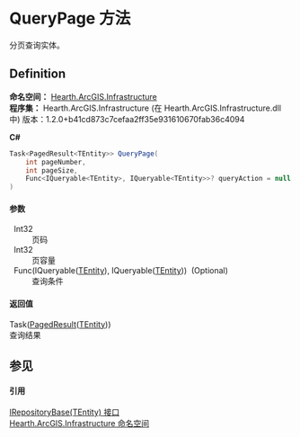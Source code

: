 # QueryPage 方法


分页查询实体。



## Definition
**命名空间：** <a href="N_Hearth_ArcGIS_Infrastructure">Hearth.ArcGIS.Infrastructure</a>  
**程序集：** Hearth.ArcGIS.Infrastructure (在 Hearth.ArcGIS.Infrastructure.dll 中) 版本：1.2.0+b41cd873c7cefaa2ff35e931610670fab36c4094

**C#**
``` C#
Task<PagedResult<TEntity>> QueryPage(
	int pageNumber,
	int pageSize,
	Func<IQueryable<TEntity>, IQueryable<TEntity>>? queryAction = null
)
```



#### 参数
<dl><dt>  Int32</dt><dd>页码</dd><dt>  Int32</dt><dd>页容量</dd><dt>  Func(IQueryable(<a href="T_Hearth_ArcGIS_Infrastructure_IRepositoryBase_1">TEntity</a>), IQueryable(<a href="T_Hearth_ArcGIS_Infrastructure_IRepositoryBase_1">TEntity</a>))  (Optional)</dt><dd>查询条件</dd></dl>

#### 返回值
Task(<a href="T_Hearth_ArcGIS_Infrastructure_PagedResult_1">PagedResult</a>(<a href="T_Hearth_ArcGIS_Infrastructure_IRepositoryBase_1">TEntity</a>))  
查询结果

## 参见


#### 引用
<a href="T_Hearth_ArcGIS_Infrastructure_IRepositoryBase_1">IRepositoryBase(TEntity) 接口</a>  
<a href="N_Hearth_ArcGIS_Infrastructure">Hearth.ArcGIS.Infrastructure 命名空间</a>  
